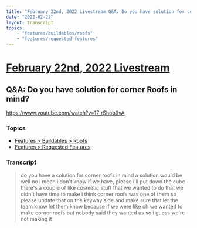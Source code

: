 ```yaml
---
title: "February 22nd, 2022 Livestream Q&A: Do you have solution for corner Roofs in mind?"
date: "2022-02-22"
layout: transcript
topics:
    - "features/buildables/roofs"
    - "features/requested-features"
---
```

# [February 22nd, 2022 Livestream](../2022-02-22.md)
## Q&A: Do you have solution for corner Roofs in mind?
https://www.youtube.com/watch?v=17_rShob9vA

### Topics
* [Features > Buildables > Roofs](../topics/features/buildables/roofs.md)
* [Features > Requested Features](../topics/features/requested-features.md)

### Transcript

> do you have a solution for corner roofs in mind a solution would be well no i mean i don't know if we have, please i'll put down the cube there's a couple of like cosmetic stuff that we wanted to do that we didn't have time to make i think corner roofs was one of them so please update that on the keyway side and make sure that let the team know let them know because if we were like oh we wanted to make corner roofs but nobody said they wanted us so i guess we're not making it
